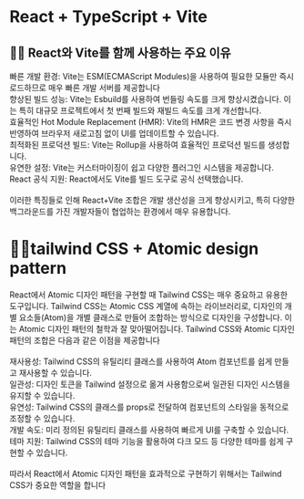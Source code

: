 # React + TypeScript + Vite
## 🧑‍💻 React와 Vite를 함께 사용하는 주요 이유
빠른 개발 환경: Vite는 ESM(ECMAScript Modules)을 사용하여 필요한 모듈만 즉시 로드하므로 매우 빠른 개발 서버를 제공합니다<br/>
향상된 빌드 성능: Vite는 Esbuild를 사용하여 번들링 속도를 크게 향상시켰습니다. 이는 특히 대규모 프로젝트에서 첫 번째 빌드와 재빌드 속도를 크게 개선합니다.<br/>
효율적인 Hot Module Replacement (HMR): Vite의 HMR은 코드 변경 사항을 즉시 반영하여 브라우저 새로고침 없이 UI를 업데이트할 수 있습니다.<br/>
최적화된 프로덕션 빌드: Vite는 Rollup을 사용하여 효율적인 프로덕션 빌드를 생성합니다.<br/>
유연한 설정: Vite는 커스터마이징이 쉽고 다양한 플러그인 시스템을 제공합니다. <br/>
React 공식 지원: React에서도 Vite를 빌드 도구로 공식 선택했습니다.<br/><br/>
이러한 특징들로 인해 React+Vite 조합은 개발 생산성을 크게 향상시키고, 특히 다양한 백그라운드를 가진 개발자들이 협업하는 환경에서 매우 유용합니다.

# 🧑‍💻tailwind CSS + Atomic design pattern

React에서 Atomic 디자인 패턴을 구현할 때 Tailwind CSS는 매우 중요하고 유용한 도구입니다. Tailwind CSS는 Atomic CSS 계열에 속하는 라이브러리로, 디자인의 개별 요소들(Atom)을 개별 클래스로 만들어 조합하는 방식으로 디자인을 구성합니다. 이는 Atomic 디자인 패턴의 철학과 잘 맞아떨어집니다.
Tailwind CSS와 Atomic 디자인 패턴의 조합은 다음과 같은 이점을 제공합니다<br/><br/>
재사용성: Tailwind CSS의 유틸리티 클래스를 사용하여 Atom 컴포넌트를 쉽게 만들고 재사용할 수 있습니다.<br/>
일관성: 디자인 토큰을 Tailwind 설정으로 옮겨 사용함으로써 일관된 디자인 시스템을 유지할 수 있습니다.<br/>
유연성: Tailwind CSS의 클래스를 props로 전달하여 컴포넌트의 스타일을 동적으로 조정할 수 있습니다.<br/>
개발 속도: 미리 정의된 유틸리티 클래스를 사용하여 빠르게 UI를 구축할 수 있습니다.<br/>
테마 지원: Tailwind CSS의 테마 기능을 활용하여 다크 모드 등 다양한 테마를 쉽게 구현할 수 있습니다.<br/><br/>
따라서 React에서 Atomic 디자인 패턴을 효과적으로 구현하기 위해서는 Tailwind CSS가 중요한 역할을 합니다


